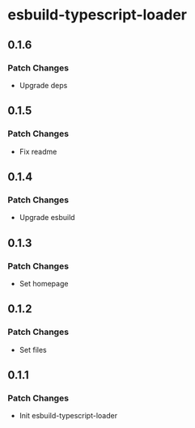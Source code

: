# esbuild-typescript-loader

## 0.1.6

### Patch Changes

- Upgrade deps

## 0.1.5

### Patch Changes

- Fix readme

## 0.1.4

### Patch Changes

- Upgrade esbuild

## 0.1.3

### Patch Changes

- Set homepage

## 0.1.2

### Patch Changes

- Set files

## 0.1.1

### Patch Changes

- Init esbuild-typescript-loader

